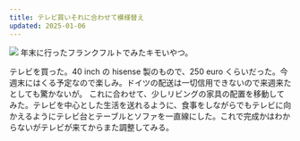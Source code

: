 ```yaml
---
title: テレビ買いそれに合わせて模様替え
updated: 2025-01-06
---
```

![](https://i.imgur.com/CdX1CXI.jpeg)
年末に行ったフランクフルトでみたキモいやつ。

テレビを買った。40 inch の hisense 製のもので、250 euro くらいだった。今週末にはくる予定なので楽しみ。ドイツの配送は一切信用できないので来週来たとしても驚かないが。
これに合わせて、少しリビングの家具の配置を移動してみた。テレビを中心とした生活を送れるように、食事をしながらでもテレビに向かえるようにテレビ台とテーブルとソファを一直線にした。これで完成かはわからないがテレビが来てからまた調整してみる。